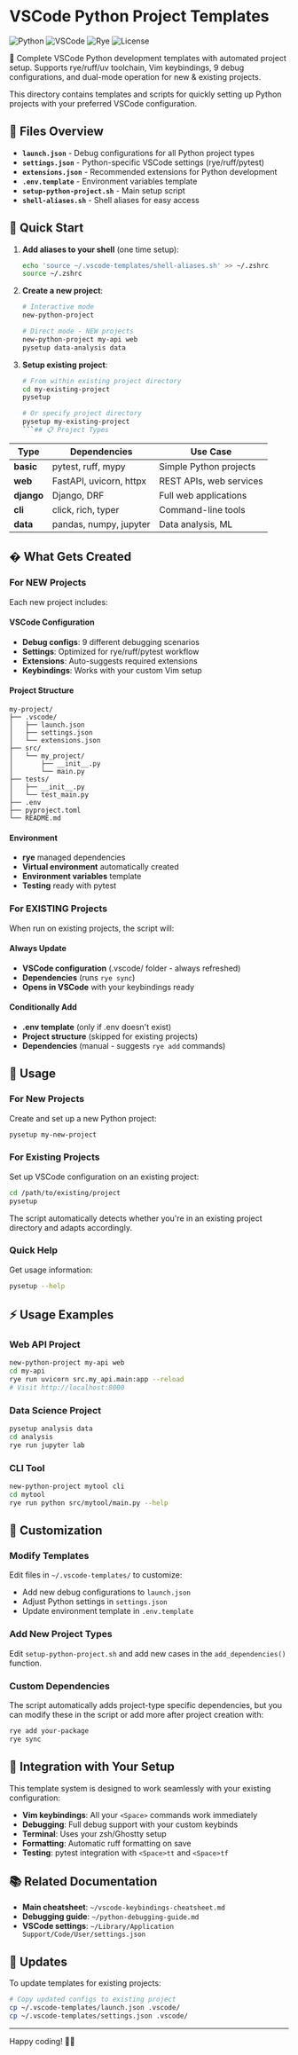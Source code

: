 # VSCode Python Project Templates

![Python](https://img.shields.io/badge/python-3.8+-blue.svg)
![VSCode](https://img.shields.io/badge/VSCode-templates-blue.svg)
![Rye](https://img.shields.io/badge/rye-supported-green.svg)
![License](https://img.shields.io/badge/license-MIT-green.svg)

🐍 Complete VSCode Python development templates with automated project setup. Supports rye/ruff/uv toolchain, Vim keybindings, 9 debug configurations, and dual-mode operation for new & existing projects.

This directory contains templates and scripts for quickly setting up Python projects with your preferred VSCode configuration.

## 📁 Files Overview

- **`launch.json`** - Debug configurations for all Python project types
- **`settings.json`** - Python-specific VSCode settings (rye/ruff/pytest)
- **`extensions.json`** - Recommended extensions for Python development
- **`.env.template`** - Environment variables template
- **`setup-python-project.sh`** - Main setup script
- **`shell-aliases.sh`** - Shell aliases for easy access

## 🚀 Quick Start

1. **Add aliases to your shell** (one time setup):
   ```bash
   echo 'source ~/.vscode-templates/shell-aliases.sh' >> ~/.zshrc
   source ~/.zshrc
   ```

2. **Create a new project**:
   ```bash
   # Interactive mode
   new-python-project

   # Direct mode - NEW projects
   new-python-project my-api web
   pysetup data-analysis data
   ```

3. **Setup existing project**:
   ```bash
   # From within existing project directory
   cd my-existing-project
   pysetup

   # Or specify project directory
   pysetup my-existing-project
   ```## 📋 Project Types

| Type | Dependencies | Use Case |
|------|-------------|----------|
| **basic** | pytest, ruff, mypy | Simple Python projects |
| **web** | FastAPI, uvicorn, httpx | REST APIs, web services |
| **django** | Django, DRF | Full web applications |
| **cli** | click, rich, typer | Command-line tools |
| **data** | pandas, numpy, jupyter | Data analysis, ML |

## � **What Gets Created**

### For NEW Projects
Each new project includes:

#### VSCode Configuration
- **Debug configs**: 9 different debugging scenarios
- **Settings**: Optimized for rye/ruff/pytest workflow
- **Extensions**: Auto-suggests required extensions
- **Keybindings**: Works with your custom Vim setup

#### Project Structure
```
my-project/
├── .vscode/
│   ├── launch.json
│   ├── settings.json
│   └── extensions.json
├── src/
│   └── my_project/
│       ├── __init__.py
│       └── main.py
├── tests/
│   ├── __init__.py
│   └── test_main.py
├── .env
├── pyproject.toml
└── README.md
```

#### Environment
- **rye** managed dependencies
- **Virtual environment** automatically created
- **Environment variables** template
- **Testing** ready with pytest

### For EXISTING Projects
When run on existing projects, the script will:

#### Always Update
- **VSCode configuration** (.vscode/ folder - always refreshed)
- **Dependencies** (runs `rye sync`)
- **Opens in VSCode** with your keybindings ready

#### Conditionally Add
- **.env template** (only if .env doesn't exist)
- **Project structure** (skipped for existing projects)
- **Dependencies** (manual - suggests `rye add` commands)

## 🚀 **Usage**

### For New Projects
Create and set up a new Python project:
```bash
pysetup my-new-project
```

### For Existing Projects
Set up VSCode configuration on an existing project:
```bash
cd /path/to/existing/project
pysetup
```

The script automatically detects whether you're in an existing project directory and adapts accordingly.

### Quick Help
Get usage information:
```bash
pysetup --help
```

## ⚡ **Usage Examples**

### Web API Project
```bash
new-python-project my-api web
cd my-api
rye run uvicorn src.my_api.main:app --reload
# Visit http://localhost:8000
```

### Data Science Project
```bash
pysetup analysis data
cd analysis
rye run jupyter lab
```

### CLI Tool
```bash
new-python-project mytool cli
cd mytool
rye run python src/mytool/main.py --help
```

## 🔧 Customization

### Modify Templates
Edit files in `~/.vscode-templates/` to customize:
- Add new debug configurations to `launch.json`
- Adjust Python settings in `settings.json`
- Update environment template in `.env.template`

### Add New Project Types
Edit `setup-python-project.sh` and add new cases in the `add_dependencies()` function.

### Custom Dependencies
The script automatically adds project-type specific dependencies, but you can modify these in the script or add more after project creation with:
```bash
rye add your-package
rye sync
```

## 🎯 Integration with Your Setup

This template system is designed to work seamlessly with your existing configuration:

- **Vim keybindings**: All your `<Space>` commands work immediately
- **Debugging**: Full debug support with your custom keybinds
- **Terminal**: Uses your zsh/Ghostty setup
- **Formatting**: Automatic ruff formatting on save
- **Testing**: pytest integration with `<Space>tt` and `<Space>tf`

## 📚 Related Documentation

- **Main cheatsheet**: `~/vscode-keybindings-cheatsheet.md`
- **Debugging guide**: `~/python-debugging-guide.md`
- **VSCode settings**: `~/Library/Application Support/Code/User/settings.json`

## 🔄 Updates

To update templates for existing projects:
```bash
# Copy updated configs to existing project
cp ~/.vscode-templates/launch.json .vscode/
cp ~/.vscode-templates/settings.json .vscode/
```

---

Happy coding! 🐍✨
